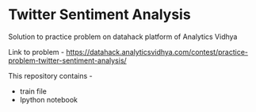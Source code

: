 # Twitter Sentiment Analysis

Solution to practice problem on datahack platform of Analytics Vidhya

Link to problem - https://datahack.analyticsvidhya.com/contest/practice-problem-twitter-sentiment-analysis/

This repository contains - 
- train file
- Ipython notebook
